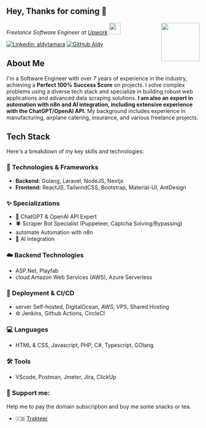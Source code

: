 ## Hey, Thanks for coming 👋

<img align='right' src="https://media3.giphy.com/media/v1.Y2lkPTc5MGI3NjExNmU1dzd6cHkzdzM4eXY2M2ptOHkycGxrcG10YXh0ODlyb2FldG9oeSZlcD12MV9pbnRlcm5hbF9naWZfYnlfaWQmY3Q9Zw/zUp12B2u14b6cqYpfJ/giphy.gif" width="100">

<p><em>Freelance Software Engineer at <a href="https://www.upwork.com/freelancers/~01690812ee8d5a4e37?viewMode=1">Upwork</a>
<img src="https://media.giphy.com/media/WUlplcMpOCEmTGBtBW/giphy.gif" width="30">
</em></p>

[![Linkedin: aldytamara](https://img.shields.io/badge/-aldytamara-blue?style=flat-square&logo=Linkedin&logoColor=white&link=https://www.linkedin.com/in/aldytamara/)](https://www.linkedin.com/in/aldytamara/)
[![GitHub Aldy](https://img.shields.io/github/followers/aldytmra?label=follow&style=social)](https://github.com/Aldytmra)


## About Me

I'm a Software Engineer with over 7 years of experience in the industry, achieving a **Perfect 100% Success Score** on projects. I solve complex problems using a diverse tech stack and specialize in building robust web applications and advanced data scraping solutions. **I am also an expert in automation with n8n and AI integration, including extensive experience with the ChatGPT/OpenAI API.** My background includes experience in manufacturing, airplane catering, insurance, and various freelance projects.


## Tech Stack

Here's a breakdown of my key skills and technologies:

### 🚀 Technologies & Frameworks
*   **Backend:** Golang, Laravel, NodeJS, Nextjs
*   **Frontend:** ReactJS, TailwindCSS, Bootstrap, Material-UI, AntDesign

### ✨ Specializations
*   🤖 ChatGPT & OpenAI API Expert
*   🕷️ Scraper Bot Specialist (Puppeteer, Captcha Solving/Bypassing)
*    automate Automation with n8n
*   🧠 AI Integration

### ☁️ Backend Technologies
*   ASP.Net, Playfab
*   cloud Amazon Web Services (AWS), Azure Serverless

### 🚢 Deployment & CI/CD
*   server Self-hosted, DigitalOcean, AWS, VPS, Shared Hosting
*   ⚙️ Jenkins, Github Actions, CircleCI

### 💻 Languages
*   HTML & CSS, Javascript, PHP, C#, Typescript, GOlang

### 🛠️ Tools
*   VScode, Postman, Jmeter, Jira, ClickUp

### 💸 Support me:
Help me to pay the domain subscription and buy me some snacks or tea.

*   🇮🇩 [Trakteer](https://trakteer.id/aldy_tamara2/tip?quantity=1)

